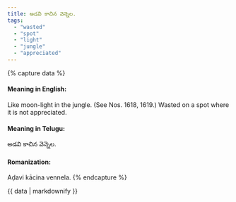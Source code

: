 ```yaml
---
title: అడవి కాచిన వెన్నెల.
tags:
  - "wasted"
  - "spot"
  - "light"
  - "jungle"
  - "appreciated"
---
```


{% capture data %}
#### Meaning in English:
Like moon-light in the jungle.
(See Nos. 1618, 1619.)
Wasted on a spot where it is not appreciated.

#### Meaning in Telugu:
అడవి కాచిన వెన్నెల.

#### Romanization:
Aḍavi kācina vennela.
{% endcapture %}

{{ data | markdownify }}

